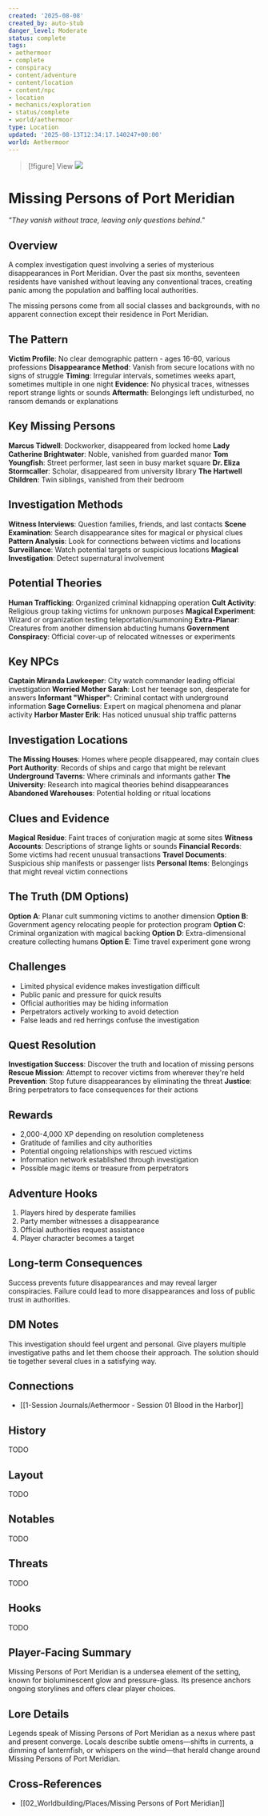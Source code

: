 ```yaml
---
created: '2025-08-08'
created_by: auto-stub
danger_level: Moderate
status: complete
tags:
- aethermoor
- complete
- conspiracy
- content/adventure
- content/location
- content/npc
- location
- mechanics/exploration
- status/complete
- world/aethermoor
type: Location
updated: '2025-08-13T12:34:17.140247+00:00'
world: Aethermoor
---
```




> [!figure] View
![](04_Resources/Assets/Locations/location-city-missing-persons-of-port-meridian-missing-persons-of-port-meridian.svg)





# Missing Persons of Port Meridian

*"They vanish without trace, leaving only questions behind."*

## Overview
A complex investigation quest involving a series of mysterious disappearances in Port Meridian. Over the past six months, seventeen residents have vanished without leaving any conventional traces, creating panic among the population and baffling local authorities.

The missing persons come from all social classes and backgrounds, with no apparent connection except their residence in Port Meridian.

## The Pattern
**Victim Profile**: No clear demographic pattern - ages 16-60, various professions
**Disappearance Method**: Vanish from secure locations with no signs of struggle
**Timing**: Irregular intervals, sometimes weeks apart, sometimes multiple in one night
**Evidence**: No physical traces, witnesses report strange lights or sounds
**Aftermath**: Belongings left undisturbed, no ransom demands or explanations

## Key Missing Persons
**Marcus Tidwell**: Dockworker, disappeared from locked home
**Lady Catherine Brightwater**: Noble, vanished from guarded manor
**Tom Youngfish**: Street performer, last seen in busy market square
**Dr. Eliza Stormcaller**: Scholar, disappeared from university library
**The Hartwell Children**: Twin siblings, vanished from their bedroom

## Investigation Methods
**Witness Interviews**: Question families, friends, and last contacts
**Scene Examination**: Search disappearance sites for magical or physical clues
**Pattern Analysis**: Look for connections between victims and locations
**Surveillance**: Watch potential targets or suspicious locations
**Magical Investigation**: Detect supernatural involvement

## Potential Theories
**Human Trafficking**: Organized criminal kidnapping operation
**Cult Activity**: Religious group taking victims for unknown purposes
**Magical Experiment**: Wizard or organization testing teleportation/summoning
**Extra-Planar**: Creatures from another dimension abducting humans
**Government Conspiracy**: Official cover-up of relocated witnesses or experiments

## Key NPCs
**Captain Miranda Lawkeeper**: City watch commander leading official investigation
**Worried Mother Sarah**: Lost her teenage son, desperate for answers
**Informant "Whisper"**: Criminal contact with underground information
**Sage Cornelius**: Expert on magical phenomena and planar activity
**Harbor Master Erik**: Has noticed unusual ship traffic patterns

## Investigation Locations
**The Missing Houses**: Homes where people disappeared, may contain clues
**Port Authority**: Records of ships and cargo that might be relevant
**Underground Taverns**: Where criminals and informants gather
**The University**: Research into magical theories behind disappearances
**Abandoned Warehouses**: Potential holding or ritual locations

## Clues and Evidence
**Magical Residue**: Faint traces of conjuration magic at some sites
**Witness Accounts**: Descriptions of strange lights or sounds
**Financial Records**: Some victims had recent unusual transactions
**Travel Documents**: Suspicious ship manifests or passenger lists
**Personal Items**: Belongings that might reveal victim connections

## The Truth (DM Options)
**Option A**: Planar cult summoning victims to another dimension
**Option B**: Government agency relocating people for protection program
**Option C**: Criminal organization with magical backing
**Option D**: Extra-dimensional creature collecting humans
**Option E**: Time travel experiment gone wrong

## Challenges
- Limited physical evidence makes investigation difficult
- Public panic and pressure for quick results
- Official authorities may be hiding information
- Perpetrators actively working to avoid detection
- False leads and red herrings confuse the investigation

## Quest Resolution
**Investigation Success**: Discover the truth and location of missing persons
**Rescue Mission**: Attempt to recover victims from wherever they're held
**Prevention**: Stop future disappearances by eliminating the threat
**Justice**: Bring perpetrators to face consequences for their actions

## Rewards
- 2,000-4,000 XP depending on resolution completeness
- Gratitude of families and city authorities
- Potential ongoing relationships with rescued victims
- Information network established through investigation
- Possible magic items or treasure from perpetrators

## Adventure Hooks
1. Players hired by desperate families
2. Party member witnesses a disappearance
3. Official authorities request assistance
4. Player character becomes a target

## Long-term Consequences
Success prevents future disappearances and may reveal larger conspiracies. Failure could lead to more disappearances and loss of public trust in authorities.

## DM Notes
This investigation should feel urgent and personal. Give players multiple investigative paths and let them choose their approach. The solution should tie together several clues in a satisfying way.


## Connections

- [[1-Session Journals/Aethermoor - Session 01 Blood in the Harbor]]


## History


TODO


## Layout


TODO


## Notables


TODO


## Threats


TODO


## Hooks


TODO

## Player-Facing Summary

Missing Persons of Port Meridian is a undersea element of the setting, known for bioluminescent glow and pressure-glass. Its presence anchors ongoing storylines and offers clear player choices.

## Lore Details

Legends speak of Missing Persons of Port Meridian as a nexus where past and present converge. Locals describe subtle omens—shifts in currents, a dimming of lanternfish, or whispers on the wind—that herald change around Missing Persons of Port Meridian.

## Cross-References

- [[02_Worldbuilding/Places/Missing Persons of Port Meridian]]

<!-- enriched: true -->
